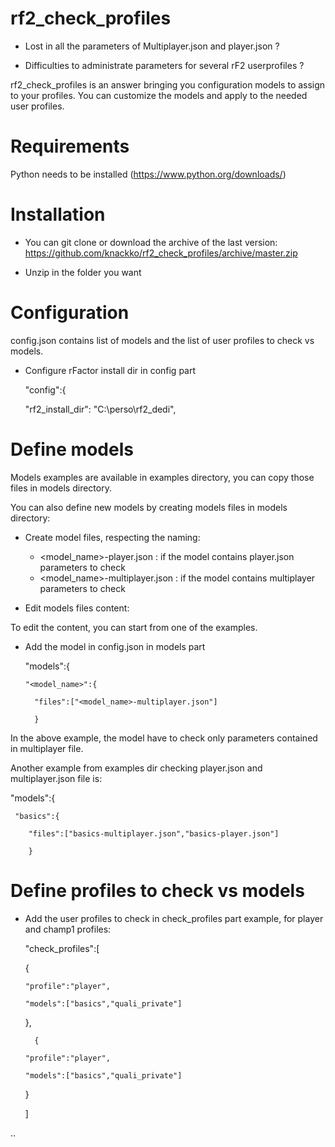 # rf2_check_profiles

* Lost in all the parameters of Multiplayer.json and player.json ? 

* Difficulties to administrate parameters for several rF2 userprofiles ?

rf2_check_profiles is an answer bringing you configuration models to assign to your profiles. You can customize the models and apply to the needed user profiles.

# Requirements

Python needs to be installed (https://www.python.org/downloads/)

# Installation

* You can git clone or download the archive of the last version: https://github.com/knackko/rf2_check_profiles/archive/master.zip

* Unzip in the folder you want

# Configuration
config.json contains list of models and the list of user profiles to check vs models.

* Configure rFactor install dir in config part

  "config":{
  
    "rf2_install_dir": "C:\\perso\\rf2_dedi",

# Define models

Models examples are available in examples directory, you can copy those files in models directory.

You can also define new models by creating models files in models directory:

* Create model files, respecting the naming:
  - <model_name>-player.json : if the model contains player.json parameters to check
  - <model_name>-multiplayer.json : if the model contains multiplayer parameters to check

* Edit models files content:

To edit the content, you can start from one of the examples.

* Add the model in config.json in models part

  "models":{
  
      "<model_name>":{
      
        "files":["<model_name>-multiplayer.json"]
        
        }
        

In the above example, the model have to check only parameters contained in multiplayer file.

Another example from examples dir checking player.json and multiplayer.json file is:

  "models":{
  
     "basics":{
     
        "files":["basics-multiplayer.json","basics-player.json"]
        
        }

# Define profiles to check vs models

* Add the user profiles to check in check_profiles part
example, for player and champ1 profiles:

  "check_profiles":[
  
    {
    
      "profile":"player",
      
      "models":["basics","quali_private"]
      
    },
    
        {
        
      "profile":"player",
      
      "models":["basics","quali_private"]
      
    }
    
  ]

..

